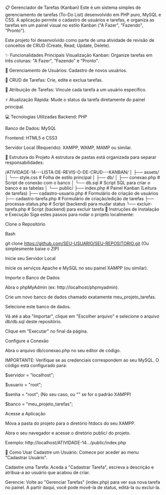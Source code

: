 📋 Gerenciador de Tarefas (Kanban)
Este é um sistema simples de gerenciamento de tarefas (To-Do List) desenvolvido em PHP puro, MySQL e CSS. A aplicação permite o cadastro de usuários e tarefas, e organiza as tarefas em um painel visual no estilo Kanban ("A Fazer", "Fazendo", "Pronto").

Este projeto foi desenvolvido como parte de uma atividade de revisão de conceitos de CRUD (Create, Read, Update, Delete).

✨ Funcionalidades Principais
Visualização Kanban: Organize tarefas em três colunas: "A Fazer", "Fazendo" e "Pronto".

👤 Gerenciamento de Usuários: Cadastro de novos usuários.

📝 CRUD de Tarefas: Crie, edite e exclua tarefas.

🔗 Atribuição de Tarefas: Vincule cada tarefa a um usuário específico.

⚡ Atualização Rápida: Mude o status da tarefa diretamente do painel principal.

💻 Tecnologias Utilizadas
Backend: PHP

Banco de Dados: MySQL

Frontend: HTML5 e CSS3

Servidor Local (Requerido): XAMPP, WAMP, MAMP ou similar.

📁 Estrutura do Projeto
A estrutura de pastas está organizada para separar responsabilidades:

/ATIVIDADE-14---LISTA-DE-REVIS-O-DE-CRUD---KANBAN/
│
├── assets/
│   └── style.css           # Folha de estilo principal
│
├── db/
│   ├── conexao.php         # Script de conexão com o banco
│   └── db.sql              # Script SQL para criar o banco e as tabelas
│
└── public/
    ├── index.php             # Painel Kanban (Leitura de tarefas)
    ├── cadastro-usuario.php  # Formulário de criação de usuários
    ├── cadastro-tarefa.php   # Formulário de criação/edição de tarefas
    ├── processa-status.php   # Script (backend) para mudar status
    └── excluir-tarefa.php    # Script (backend) para excluir tarefa
🚀 Instruções de Instalação e Execução
Siga estes passos para rodar o projeto localmente:

Clone o Repositório

Bash

git clone https://github.com/SEU-USUARIO/SEU-REPOSITORIO.git
(Ou simplesmente baixe o ZIP)

Inicie seu Servidor Local

Inicie os serviços Apache e MySQL no seu painel XAMPP (ou similar).

Importe o Banco de Dados

Abra o phpMyAdmin (ex: http://localhost/phpmyadmin).

Crie um novo banco de dados chamado exatamente meu_projeto_tarefas.

Selecione este banco de dados.

Vá até a aba "Importar", clique em "Escolher arquivo" e selecione o arquivo db/db.sql deste repositório.

Clique em "Executar" no final da página.

Configure a Conexão

Abra o arquivo db/conexao.php no seu editor de código.

IMPORTANTE: Verifique se as credenciais correspondem ao seu MySQL. O código está configurado para:

$servidor = "localhost";

$usuario = "root";

$senha = "root"; (No seu caso, ou "" se for o padrão XAMPP)

$banco = "meu_projeto_tarefas";

Acesse a Aplicação

Mova a pasta do projeto para o diretório htdocs do seu XAMPP.

Abra o seu navegador e acesse o diretório public/ do projeto.

Exemplo: http://localhost/ATIVIDADE-14.../public/index.php

🔧 Como Usar
Cadastre um Usuário: Comece por aceder ao menu "Cadastrar Usuário".

Cadastre uma Tarefa: Aceda a "Cadastrar Tarefa", escreva a descrição e atribua-a ao usuário que acabou de criar.

Gerencie: Volte ao "Gerenciar Tarefas" (index.php) para ver sua nova tarefa no painel. A partir daqui, você pode movê-la de status, editá-la ou excluí-la.
